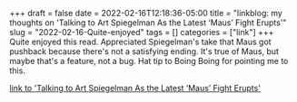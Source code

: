 +++draft = falsedate = 2022-02-16T12:18:36-05:00title = "linkblog: my thoughts on 'Talking to Art Spiegelman As the Latest ‘Maus’ Fight Erupts'"slug = "2022-02-16-Quite-enjoyed"tags = []categories = ["link"]+++Quite enjoyed this read. Appreciated Spiegelman's take that Maus got pushback because there's not a satisfying ending. It's true of Maus, but maybe that's a feature, not a bug. Hat tip to Boing Boing for pointing me to this. [link to 'Talking to Art Spiegelman As the Latest ‘Maus’ Fight Erupts'](https://www.vulture.com/article/art-spiegelman-maus-interview.html)